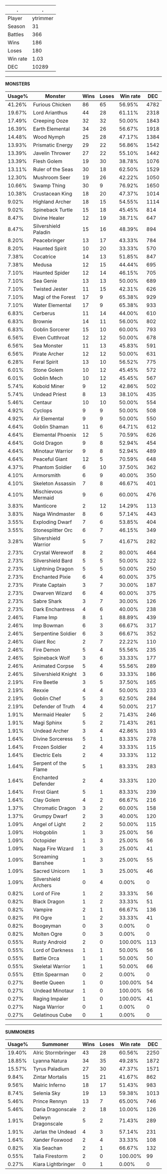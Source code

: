 .|.
|-|-
Player|ytrimmer
Season|31
Battles|366
Wins|186
Loses|180
Win rate|1.03
DEC|10289

---
**MONSTERS**

Usage%|Monster|Wins|Loses|Win rate|DEC|
-|-|-|-|-|-|
41.26%|Furious Chicken|86|65|56.95%|4782|
19.67%|Lord Arianthus|44|28|61.11%|2318|
17.49%|Creeping Ooze|32|32|50.00%|1843|
16.39%|Earth Elemental|34|26|56.67%|1918|
14.48%|Wood Nymph|25|28|47.17%|1384|
13.93%|Prismatic Energy|29|22|56.86%|1542|
13.39%|Javelin Thrower|27|22|55.10%|1442|
13.39%|Flesh Golem|19|30|38.78%|1076|
13.11%|Ruler of the Seas|30|18|62.50%|1529|
12.30%|Mushroom Seer|19|26|42.22%|1050|
10.66%|Swamp Thing|30|9|76.92%|1650|
10.38%|Crustacean King|18|20|47.37%|1014|
9.02%|Highland Archer|18|15|54.55%|1114|
9.02%|Spineback Turtle|15|18|45.45%|814|
8.47%|Divine Healer|12|19|38.71%|647|
8.47%|Silvershield Paladin|15|16|48.39%|894|
8.20%|Peacebringer|13|17|43.33%|784|
8.20%|Haunted Spirit|10|20|33.33%|570|
7.38%|Cocatrice|14|13|51.85%|847|
7.38%|Medusa|12|15|44.44%|695|
7.10%|Haunted Spider|12|14|46.15%|705|
7.10%|Sea Genie|13|13|50.00%|689|
7.10%|Twisted Jester|11|15|42.31%|626|
7.10%|Magi of the Forest|17|9|65.38%|929|
7.10%|Water Elemental|17|9|65.38%|933|
6.83%|Cerberus|11|14|44.00%|610|
6.83%|Brownie|14|11|56.00%|802|
6.83%|Goblin Sorcerer|15|10|60.00%|793|
6.56%|Elven Cutthroat|12|12|50.00%|678|
6.56%|Sea Monster|11|13|45.83%|591|
6.56%|Pirate Archer|12|12|50.00%|631|
6.28%|Feral Spirit|13|10|56.52%|775|
6.01%|Stone Golem|10|12|45.45%|572|
6.01%|Goblin Mech|10|12|45.45%|567|
5.74%|Kobold Miner|9|12|42.86%|502|
5.74%|Undead Priest|8|13|38.10%|435|
5.46%|Centaur|10|10|50.00%|554|
4.92%|Cyclops|9|9|50.00%|508|
4.92%|Air Elemental|9|9|50.00%|550|
4.64%|Goblin Shaman|11|6|64.71%|612|
4.64%|Elemental Phoenix|12|5|70.59%|626|
4.64%|Gold Dragon|9|8|52.94%|454|
4.64%|Minotaur Warrior|9|8|52.94%|489|
4.64%|Peaceful Giant|12|5|70.59%|648|
4.37%|Phantom Soldier|6|10|37.50%|362|
4.10%|Armorsmith|6|9|40.00%|350|
4.10%|Skeleton Assassin|7|8|46.67%|401|
4.10%|Mischievous Mermaid|9|6|60.00%|476|
3.83%|Manticore|2|12|14.29%|113|
3.83%|Naga Windmaster|8|6|57.14%|443|
3.55%|Exploding Dwarf|7|6|53.85%|404|
3.55%|Stonesplitter Orc|6|7|46.15%|349|
3.28%|Silvershield Warrior|5|7|41.67%|282|
2.73%|Crystal Werewolf|8|2|80.00%|464|
2.73%|Silvershield Bard|5|5|50.00%|322|
2.73%|Lightning Dragon|5|5|50.00%|250|
2.73%|Enchanted Pixie|6|4|60.00%|375|
2.73%|Pirate Captain|3|7|30.00%|187|
2.73%|Dwarven Wizard|6|4|60.00%|375|
2.73%|Sabre Shark|3|7|30.00%|126|
2.73%|Dark Enchantress|4|6|40.00%|238|
2.46%|Flame Imp|8|1|88.89%|439|
2.46%|Imp Bowman|6|3|66.67%|317|
2.46%|Serpentine Soldier|6|3|66.67%|352|
2.46%|Giant Roc|2|7|22.22%|110|
2.46%|Fire Demon|5|4|55.56%|235|
2.46%|Spineback Wolf|3|6|33.33%|177|
2.46%|Animated Corpse|5|4|55.56%|289|
2.46%|Silvershield Knight|3|6|33.33%|186|
2.19%|Fire Beetle|3|5|37.50%|165|
2.19%|Rexxie|4|4|50.00%|233|
2.19%|Goblin Chef|5|3|62.50%|284|
2.19%|Defender of Truth|4|4|50.00%|217|
1.91%|Mermaid Healer|5|2|71.43%|246|
1.91%|Magi Sphinx|5|2|71.43%|261|
1.91%|Undead Archer|3|4|42.86%|193|
1.64%|Divine Sorceress|5|1|83.33%|278|
1.64%|Frozen Soldier|2|4|33.33%|115|
1.64%|Electric Eels|2|4|33.33%|112|
1.64%|Serpent of the Flame|5|1|83.33%|283|
1.64%|Enchanted Defender|2|4|33.33%|120|
1.64%|Frost Giant|5|1|83.33%|239|
1.64%|Clay Golem|4|2|66.67%|216|
1.37%|Chromatic Dragon|3|2|60.00%|158|
1.37%|Grumpy Dwarf|2|3|40.00%|120|
1.09%|Angel of Light|2|2|50.00%|115|
1.09%|Hobgoblin|1|3|25.00%|56|
1.09%|Octopider|1|3|25.00%|56|
1.09%|Naga Fire Wizard|1|3|25.00%|41|
1.09%|Screaming Banshee|1|3|25.00%|55|
1.09%|Sacred Unicorn|1|3|25.00%|46|
1.09%|Silvershield Archers|0|4|0.00%|0|
0.82%|Lord of Fire|1|2|33.33%|56|
0.82%|Black Dragon|1|2|33.33%|51|
0.82%|Vampire|2|1|66.67%|136|
0.82%|Pit Ogre|1|2|33.33%|41|
0.82%|Boogeyman|0|3|0.00%|0|
0.82%|Molten Ogre|0|3|0.00%|0|
0.55%|Rusty Android|2|0|100.00%|113|
0.55%|Lord of Darkness|1|1|50.00%|56|
0.55%|Battle Orca|1|1|50.00%|50|
0.55%|Skeletal Warrior|1|1|50.00%|66|
0.55%|Ettin Spearman|0|2|0.00%|0|
0.27%|Beetle Queen|1|0|100.00%|54|
0.27%|Undead Minotaur|1|0|100.00%|56|
0.27%|Raging Impaler|1|0|100.00%|41|
0.27%|Naga Warrior|0|1|0.00%|0|
0.27%|Gelatinous Cube|0|1|0.00%|0|

---
**SUMMONERS**

Usage%|Summoner|Wins|Loses|Win rate|DEC|
-|-|-|-|-|-|
19.40%|Alric Stormbringer|43|28|60.56%|2250|
18.85%|Lyanna Natura|34|35|49.28%|1872|
15.57%|Tyrus Paladium|27|30|47.37%|1571|
9.84%|Zintar Mortalis|15|21|41.67%|862|
9.56%|Malric Inferno|18|17|51.43%|983|
8.74%|Selenia Sky|19|13|59.38%|1013|
5.46%|Prince Rennyn|13|7|65.00%|746|
5.46%|Daria Dragonscale|2|18|10.00%|126|
1.91%|Delwyn Dragonscale|5|2|71.43%|289|
1.91%|Jarlax the Undead|4|3|57.14%|231|
1.64%|Xander Foxwood|2|4|33.33%|108|
0.82%|Xia Seachan|2|1|66.67%|132|
0.55%|Talia Firestorm|2|0|100.00%|99|
0.27%|Kiara Lightbringer|0|1|0.00%|0|
